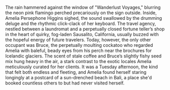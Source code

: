The rain hammered against the window of "Wanderlust Voyages," blurring the neon pink flamingo perched precariously on the sign outside. Inside, Amelia Persephone Higgins sighed, the sound swallowed by the drumming deluge and the rhythmic click-clack of her keyboard.  The travel agency, nestled between a laundromat and a perpetually closed fortune teller’s shop in the heart of quirky, fog-laden Sausalito, California, usually buzzed with the hopeful energy of future travelers.  Today, however, the only other occupant was Bruce, the perpetually moulting cockatoo who regarded Amelia with baleful, beady eyes from his perch near the brochures for Icelandic glaciers. The scent of stale coffee and Bruce’s slightly fishy seed mix hung heavy in the air, a stark contrast to the exotic locales Amelia meticulously curated for her clients. It was a Tuesday afternoon, the kind that felt both endless and fleeting, and Amelia found herself staring longingly at a postcard of a sun-drenched beach in Bali, a place she'd booked countless others to but had never visited herself.
